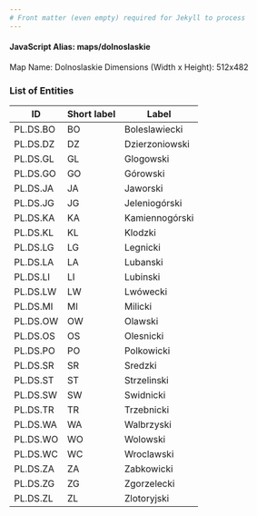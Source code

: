 ```yaml
---
# Front matter (even empty) required for Jekyll to process
---
```


#### JavaScript Alias: maps/dolnoslaskie

Map Name: Dolnoslaskie
Dimensions (Width x Height): 512x482





### List of Entities

ID | Short label | Label
---|---|---|
PL.DS.BO|BO|Boleslawiecki
PL.DS.DZ|DZ|Dzierzoniowski
PL.DS.GL|GL|Glogowski
PL.DS.GO|GO|Górowski
PL.DS.JA|JA|Jaworski
PL.DS.JG|JG|Jeleniogórski
PL.DS.KA|KA|Kamiennogórski
PL.DS.KL|KL|Klodzki
PL.DS.LG|LG|Legnicki
PL.DS.LA|LA|Lubanski
PL.DS.LI|LI|Lubinski
PL.DS.LW|LW|Lwówecki
PL.DS.MI|MI|Milicki
PL.DS.OW|OW|Olawski
PL.DS.OS|OS|Olesnicki
PL.DS.PO|PO|Polkowicki
PL.DS.SR|SR|Sredzki
PL.DS.ST|ST|Strzelinski
PL.DS.SW|SW|Swidnicki
PL.DS.TR|TR|Trzebnicki
PL.DS.WA|WA|Walbrzyski
PL.DS.WO|WO|Wolowski
PL.DS.WC|WC|Wroclawski
PL.DS.ZA|ZA|Zabkowicki
PL.DS.ZG|ZG|Zgorzelecki
PL.DS.ZL|ZL|Zlotoryjski

